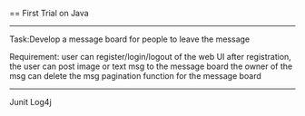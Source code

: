 ==
First Trial on Java

---
Task:Develop a message board for people to leave the message 

Requirement:
	user can register/login/logout of the web UI
	after registration, the user can post image or text msg to the message board 
	the owner of the msg can delete the msg 
	pagination function for the message board

---
Junit
Log4j

